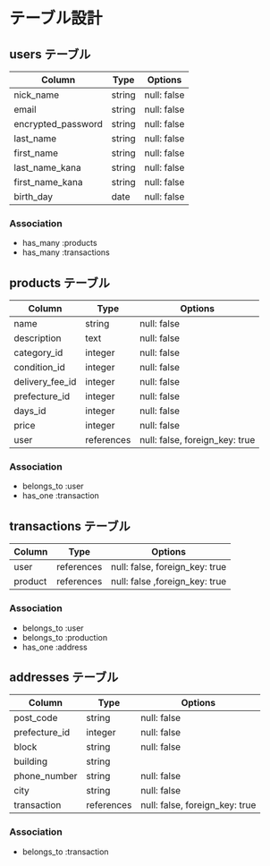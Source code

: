 # テーブル設計

## users テーブル

| Column             | Type     | Options     |
| ---------------    | -------- | ----------- |
| nick_name          | string   | null: false |
| email              | string   | null: false |
| encrypted_password | string   | null: false |
| last_name          | string   | null: false |
| first_name         | string   | null: false |
| last_name_kana     | string   | null: false |
| first_name_kana    | string   | null: false |
| birth_day          | date     | null: false |

### Association

- has_many :products
- has_many :transactions

## products テーブル

| Column            | Type       | Options                        |
| ----------------- | ---------- | ------------------------------ |
| name              | string     | null: false                    |
| description       | text       | null: false                    |
| category_id       | integer    | null: false                    |
| condition_id      | integer    | null: false                    |
| delivery_fee_id   | integer    | null: false                    |
| prefecture_id     | integer    | null: false                    |
| days_id           | integer    | null: false                    |
| price             | integer    | null: false                    |
| user              | references | null: false, foreign_key: true |

### Association

- belongs_to :user
- has_one :transaction

## transactions テーブル

| Column         | Type         | Options                        |
| -------------- | ------------ | ------------------------------ |
| user        | references   | null: false, foreign_key: true |
| product     | references   | null: false ,foreign_key: true |
### Association

- belongs_to :user
- belongs_to :production
- has_one :address

## addresses テーブル

| Column          | Type         | Options                        |
| --------------- | ------------ | ------------------------------ |
| post_code       | string       | null: false                    |
| prefecture_id   | integer       | null: false                    |
| block           | string       | null: false                    |
| building        | string       |                                |
| phone_number    | string       | null: false                    |
| city            | string       | null: false                    |
| transaction     | references   | null: false, foreign_key: true |

### Association

- belongs_to :transaction
